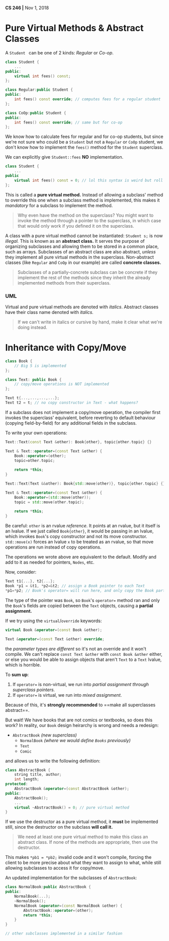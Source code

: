 __CS 246 |__ Nov 1, 2018

# Pure Virtual Methods & Abstract Classes

A `Student ` can be one of 2 kinds: _Regular_ or _Co-op_.

```cpp
class Student {
    ...
public:
    virtual int fees() const;    
};

class Regular:public Student {
public:
    int fees() const override; // computes fees for a regular student
};

class CoOp:public Student {
public:
    int fees() const override; // same but for co-op
};
```

We know how to calculate fees for regular and for co-op students, but since we're not sure who could be a `Student` but not a `Regular` or `CoOp` student, we don't know how to implement the `fees()` method for the `Student` superclass. 

We can explicitly give `Student::fees` __NO__ implementation. 

```cpp
class Student {
    ...
public
    virtual int fees() const = 0; // lol this syntax is weird but roll w it
};
```

This is called a __pure virtual method.__ Instead of allowing a subclass' method to override this one when a subclass method is implemented, this makes it _mandatory_ for a subclass to implement the method.

> Why even have the method on the superclass? You might want to invoke the method through a pointer to the superclass, in which case that would only work if you defined it on the superclass.

A class with a pure virtual method cannot be instantiated: `Student s;` is now _illegal._ This is known as an __abstract class.__ It serves the purpose of organizing subclasses and allowing them to be stored in a common place, such as arrays. Subclasses of an abstract class are also abstract, _unless_ they implement all pure virtual methods in the superclass. Non-abstract classes (like `Regular` and `CoOp` in our example) are called __concrete classes.__

> Subclasses of a partially-concrete subclass can be concrete if they implement the rest of the methods since they inherit the already implemented methods from their superclass.

### UML

Virtual and pure virtual methods are denoted with _italics_. 
Abstract classes have their class name denoted with _italics._

> If we can't write in italics or cursive by hand, make it clear what we're doing instead.



# Inheritance with Copy/Move

```cpp
class Book {
    // Big 5 is implemented
};

class Text: public Book {
    // copy/move operations is NOT implemented
};

Text t{...,...,...,...};
Text t2 = t; // no copy constructor in Text - what happens?
```

If a subclass does not implement a copy/move operation, the compiler first invokes the superclass' equivalent, before reverting to default behaviour (copying field-by-field) for any additional fields in the subclass. 

To write your own operations:

```cpp
Text::Text(const Text &other): Book{other}, topic{other.topic} {}

Text & Text::operator=(const Text &other) {
    Book::operator=(other);
    topic=other.topic;
    
    return *this;
}

Text::Text(Text &&other): Book{std::move(other)}, topic{other.topic} {}

Text & Text::operator=(const Text &other) {
    Book::operator=(std::move(other));
    topic = std::move(other.topic);
    
    return *this;
}
```

Be careful: `other` is an rvalue _reference._ It points at an rvalue, but it itself is an lvalue. If we just called `Book{other}`, it would be passing in an lvalue, which invokes `Book`'s copy constructor and not its move constructor. `std::move(x)` forces an lvalue `x` to be treated as an rvalue, so that move operations are run instead of copy operations.

The operations we wrote above are equivalent to the default. Modify and add to it as needed for pointers, `Nodes`, etc.

Now, consider:

```cpp
Text t1{...}, t2{...};
Book *p1 = &t1, *p2=&t2; // assign a Book pointer to each Text
*p1=*p2; // Book's operator= will run here, and only copy the Book parts!!
```

The type of the pointer was `Book`, so `Book`'s `operator=` method ran and only the `Book`'s fields are copied between the `Text` objects, causing a __partial assignment.__ 

If we try using the `virtual`/`override` keywords:

```cpp
virtual Book &operator=(const Book &other);

Text &operator=(const Text &other) override;
```

 the _parameter types are different_ so it's not an override and it won't compile. We can't replace `const Text &other` with `const Book &other` either, or else you would be able to assign objects that aren't `Text` to a `Text` lvalue, which is horrible.

To __sum up__:

1. If `operator=` is non-virtual, we run into _partial assignment through superclass pointers._
2. If `operator=` is virtual, we run into _mixed assignment_.

Because of this, it's __strongly recommended__ to ==make all superclasses abstract==.

But wait! We have books that are not comics or textbooks, so does this work? In reality, our `Book` design heirarchy is wrong and needs a redesign:

- `AbstractBook` _(new superclass)_
  - `NormalBook` _(where we would define `Books` previously)_
  - `Text`
  - `Comic`

and allows us to write the following definition:

```cpp
class AbstractBook {
    string title, author;
    int length;
protected:
    AbstractBook &operator=(const AbstractBook &other);
public:
    AbstractBook();
    ...
    virtual ~AbstractBook() = 0; // pure virtual method
}
```

If we use the destructor as a pure virtual method, it __must__ be implemented still, since the destructor on the subclass __will call it.__

> We need at least one pure virtual method to make this class an abstract class. If none of the methods are appropriate, then use the destructor.

This makes `*pb1 = *pb2;` invalid code and it won't compile, forcing the client to be more precise about what they want to assign to what, while still allowing subclasses to access it for copy/move.

An updated implementation for the subclasses of `AbstractBook`:

```cpp
class NormalBook:public AbstractBook {
public:
    NormalBook(...);
    ~NormalBook();
    NormalBook &operator=(const NormalBook &other) {
        AbstractBook::operator=(other);
        return *this;
    }
}

// other subclasses implemented in a similar fashion
```